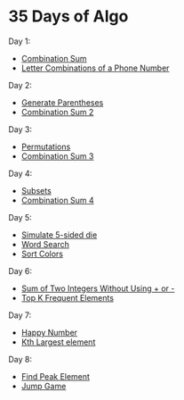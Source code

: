 # 35 Days of Algo

Day 1:
- [Combination Sum](https://github.com/jeknov/35days_of_algo/blob/master/problems/day1_01_combination_sum.ipynb)
- [Letter Combinations of a Phone Number](https://github.com/jeknov/35days_of_algo/blob/master/problems/day1_02_letter_combination.ipynb)

Day 2:
- [Generate Parentheses](https://github.com/jeknov/35days_of_algo/blob/master/problems/day2_01_generate_parentheses.ipynb)
- [Combination Sum 2](https://github.com/jeknov/35days_of_algo/blob/master/problems/day2_02_combination_sum2.ipynb)

Day 3:
- [Permutations](https://github.com/jeknov/35days_of_algo/blob/master/problems/day03_01_permutations.ipynb)
- [Combination Sum 3](https://github.com/jeknov/35days_of_algo/blob/master/problems/day03_02_combination_sum3.ipynb)

Day 4:
- [Subsets](https://github.com/jeknov/35days_of_algo/blob/master/problems/day04_01_subsets.ipynb)
- [Combination Sum 4](https://github.com/jeknov/35days_of_algo/blob/master/problems/day04_02_combination_sum4.ipynb)

Day 5:
- [Simulate 5-sided die](https://github.com/jeknov/35days_of_algo/blob/master/problems/day_05_01_rand5_from_rand7.ipynb)
- [Word Search](https://github.com/jeknov/35days_of_algo/blob/master/problems/day05_02_word_search.ipynb)
- [Sort Colors](https://github.com/jeknov/35days_of_algo/blob/master/problems/day05_03_sort_color.ipynb)

Day 6:
- [Sum of Two Integers Without Using + or -](https://github.com/jeknov/35days_of_algo/blob/master/problems/day06_01_sum_two_integers.ipynb)
- [Top K Frequent Elements](https://github.com/jeknov/35days_of_algo/blob/master/problems/day06_02_top_k_freq_elements.ipynb)

Day 7:
- [Happy Number](https://github.com/jeknov/35days_of_algo/blob/master/problems/day7_01_happy_number.ipynb)
- [Kth Largest element](https://github.com/jeknov/35days_of_algo/blob/master/problems/day07_02_kth_largest_element.ipynb)

Day 8:
- [Find Peak Element](https://github.com/jeknov/35days_of_algo/blob/master/problems/day08_01_find_peak_element.ipynb)
- [Jump Game](https://github.com/jeknov/35days_of_algo/blob/master/problems/day08_02_jump_game.ipynb)
